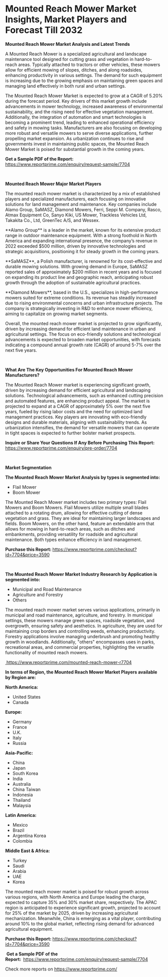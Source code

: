 <p><h1>Mounted Reach Mower Market Insights, Market Players and Forecast Till 2032</h1></p><p><strong>Mounted Reach Mower Market Analysis and Latest Trends</strong></p>
<p><p>A Mounted Reach Mower is a specialized agricultural and landscape maintenance tool designed for cutting grass and vegetation in hard-to-reach areas. Typically attached to tractors or other vehicles, these mowers allow for efficient mowing of slopes, ditches, and along roadsides, enhancing productivity in various settings. The demand for such equipment is increasing due to the growing emphasis on maintaining green spaces and managing land effectively in both rural and urban settings.</p><p>The Mounted Reach Mower Market is expected to grow at a CAGR of 5.20% during the forecast period. Key drivers of this market growth include advancements in mower technology, increased awareness of environmental sustainability, and the rising need for effective vegetation management. Additionally, the integration of automation and smart technologies is becoming a prominent trend, leading to enhanced operational efficiency and safety in mowing tasks. Manufacturers are also focusing on developing more robust and versatile mowers to serve diverse applications, further propelling market expansion. As urbanization continues to rise and governments invest in maintaining public spaces, the Mounted Reach Mower Market is poised for substantial growth in the coming years.</p></p>
<p><strong>Get a Sample PDF of the Report:&nbsp;</strong> <a href="https://www.reportprime.com/enquiry/request-sample/7704?utm_campaign=2940&utm_medium=2&utm_source=Github&utm_content=ia&utm_term=19032025&utm_id=mounted-reach-mower">https://www.reportprime.com/enquiry/request-sample/7704</a></p>
<p>&nbsp;</p>
<p><strong>Mounted Reach Mower Major Market Players</strong></p>
<p><p>The mounted reach mower market is characterized by a mix of established players and specialized manufacturers, each focusing on innovative solutions for land management and maintenance. Key companies include Alamo Group, SaMASZ, Diamond Mowers, Ferri, Seppi M. Company, Rasco, Atmax Equipment Co, Sanyo Kiki, US Mower, Trackless Vehicles Ltd, Takakita Co., Ltd, GreenTec A/S, and Wessex.</p><p>**Alamo Group** is a leader in the market, known for its extensive product range in outdoor maintenance equipment. With a strong foothold in North America and expanding international presence, the company’s revenue in 2022 exceeded $500 million, driven by innovative technologies and strategic acquisitions, positioning it for steady growth in the coming years.</p><p>**SaMASZ**, a Polish manufacturer, is renowned for its cost-effective and durable mowing solutions. With growing demand in Europe, SaMASZ reported sales of approximately $200 million in recent years and is focused on expanding its product line and geographic reach, anticipating robust growth through the adoption of sustainable agricultural practices.</p><p>**Diamond Mowers**, based in the U.S., specializes in high-performance mowers suited for extreme conditions. Its revenue has steadily increased due to rising environmental concerns and urban infrastructure projects. The company is strategically investing in R&D to enhance mower efficiency, aiming to capitalize on growing market segments.</p><p>Overall, the mounted reach mower market is projected to grow significantly, driven by increasing demand for efficient land maintenance in urban and agricultural settings. The focus on eco-friendly solutions and technological advancements is expected to broaden market opportunities, with forecasts indicating a compound annual growth rate (CAGR) of around 5-7% over the next five years.</p></p>
<p>&nbsp;</p>
<p><strong>What Are The Key Opportunities For Mounted Reach Mower Manufacturers?</strong></p>
<p><p>The Mounted Reach Mower market is experiencing significant growth, driven by increasing demand for efficient agricultural and landscaping solutions. Technological advancements, such as enhanced cutting precision and automated features, are enhancing product appeal. The market is projected to expand at a CAGR of approximately 5% over the next five years, fueled by rising labor costs and the need for optimized land management practices. Key players are innovating with eco-friendly designs and durable materials, aligning with sustainability trends. As urbanization intensifies, the demand for versatile mowers that can operate in tight spaces is expected to further bolster market prospects.</p></p>
<p><strong>Inquire or Share Your Questions If Any Before Purchasing This Report:</strong> <a href="https://www.reportprime.com/enquiry/pre-order/7704?utm_campaign=2940&utm_medium=2&utm_source=Github&utm_content=ia&utm_term=19032025&utm_id=mounted-reach-mower">https://www.reportprime.com/enquiry/pre-order/7704</a></p>
<p>&nbsp;</p>
<p><strong>Market Segmentation</strong></p>
<p><strong>The Mounted Reach Mower Market Analysis by types is segmented into:</strong></p>
<p><ul><li>Flail Mower</li><li>Boom Mower</li></ul></p>
<p><p>The Mounted Reach Mower market includes two primary types: Flail Mowers and Boom Mowers. Flail Mowers utilize multiple small blades attached to a rotating drum, allowing for effective cutting of dense vegetation and grass. They are ideal for maintaining larger landscapes and fields. Boom Mowers, on the other hand, feature an extendable arm that allows for mowing in hard-to-reach areas, such as ditches and embankments, providing versatility for roadside and agricultural maintenance. Both types enhance efficiency in land management.</p></p>
<p><strong>Purchase this Report:&nbsp;</strong><a href="https://www.reportprime.com/checkout?id=7704&price=3590&utm_campaign=2940&utm_medium=2&utm_source=Github&utm_content=ia&utm_term=19032025&utm_id=mounted-reach-mower">https://www.reportprime.com/checkout?id=7704&price=3590</a></p>
<p>&nbsp;</p>
<p><strong>The Mounted Reach Mower Market Industry Research by Application is segmented into:</strong></p>
<p><ul><li>Municipal and Road Maintenance</li><li>Agriculture and Forestry</li><li>Others</li></ul></p>
<p><p>The mounted reach mower market serves various applications, primarily in municipal and road maintenance, agriculture, and forestry. In municipal settings, these mowers manage green spaces, roadside vegetation, and overgrowth, ensuring safety and aesthetics. In agriculture, they are used for maintaining crop borders and controlling weeds, enhancing productivity. Forestry applications involve managing underbrush and promoting healthy growth in woodlands. Additionally, "others" encompasses uses in parks, recreational areas, and commercial properties, highlighting the versatile functionality of mounted reach mowers.</p></p>
<p><a href="https://www.reportprime.com/mounted-reach-mower-r7704?utm_campaign=2940&utm_medium=2&utm_source=Github&utm_content=ia&utm_term=19032025&utm_id=mounted-reach-mower">&nbsp;https://www.reportprime.com/mounted-reach-mower-r7704</a></p>
<p><strong>In terms of Region, the Mounted Reach Mower Market Players available by Region are:</strong></p>
<p>
    <p> <strong> North America: </strong>
        <ul>
            <li>United States</li>
            <li>Canada</li>
        </ul>
        </p> 
    <p> <strong> Europe: </strong>
        <ul>
            <li>Germany</li>
            <li>France</li>
            <li>U.K.</li>
            <li>Italy</li>
            <li>Russia</li>
        </ul>
        </p> 
    <p> <strong> Asia-Pacific: </strong>
        <ul>
            <li>China</li>
            <li>Japan</li>
            <li>South Korea</li>
            <li>India</li>
            <li>Australia</li>
            <li>China Taiwan</li>
            <li>Indonesia</li>
            <li>Thailand</li>
            <li>Malaysia</li>
        </ul>
        </p> 
    <p> <strong> Latin America: </strong>
        <ul>
            <li>Mexico</li>
            <li>Brazil</li>
            <li>Argentina Korea</li>
            <li>Colombia</li>
        </ul>
        </p> 
    <p> <strong> Middle East & Africa: </strong>
        <ul>
            <li>Turkey</li>
            <li>Saudi</li>
            <li>Arabia</li>
            <li>UAE</li>
            <li>Korea</li>
        </ul>
    </p>
    </p>
<p><p>The mounted reach mower market is poised for robust growth across various regions, with North America and Europe leading the charge, expected to capture 35% and 30% market share, respectively. The APAC region is anticipated to experience significant growth, projected to account for 25% of the market by 2025, driven by increasing agricultural mechanization. Meanwhile, China is emerging as a vital player, contributing around 10% to the global market, reflecting rising demand for advanced agricultural equipment.</p></p>
<p><strong>Purchase this Report: </strong><a href="https://www.reportprime.com/checkout?id=7704&price=3590&utm_campaign=2940&utm_medium=2&utm_source=Github&utm_content=ia&utm_term=19032025&utm_id=mounted-reach-mower">https://www.reportprime.com/checkout?id=7704&price=3590</a></p>
<p>&nbsp;<strong>Get a Sample PDF of the Report:&nbsp;&nbsp;</strong><a href="https://www.reportprime.com/enquiry/request-sample/7704?utm_campaign=2940&utm_medium=2&utm_source=Github&utm_content=ia&utm_term=19032025&utm_id=mounted-reach-mower">https://www.reportprime.com/enquiry/request-sample/7704</a></p>
<p><strong></strong></p>
<p>Check more reports on <a href="https://www.reportprime.com/?utm_campaign=2940&utm_medium=2&utm_source=Github&utm_content=ia&utm_term=19032025&utm_id=mounted-reach-mower">https://www.reportprime.com/</a></p>